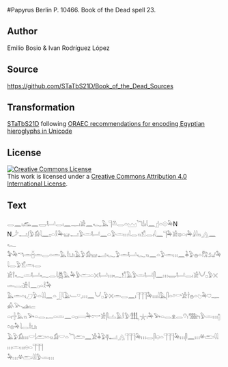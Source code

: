 ﻿#Papyrus Berlin P. 10466. Book of the Dead spell 23.

## Author 

Emilio Bosio & Ivan Rodríguez López

## Source 

https://github.com/STaTbS21D/Book_of_the_Dead_Sources

## Transformation 

[STaTbS21D](https://statbs21d.github.io/) following [ORAEC recommendations for encoding Egyptian hieroglyphs in Unicode](https://github.com/oraec/recommendations-encoding-hieroglyphs)

## License 

<a rel="license" href="http://creativecommons.org/licenses/by/4.0/"><img alt="Creative Commons License" style="border-width:0" src="https://i.creativecommons.org/l/by/4.0/88x31.png" /></a><br />This work is licensed under a <a rel="license" href="http://creativecommons.org/licenses/by/4.0/">Creative Commons Attribution 4.0 International License</a>.

## Text 

<hiero><rubrum>𓂋𓈖𓏤𓃹𓈖𓉿𓂡𓂋𓏤𓈖𓊃𓏤𓀀𓈖𓆑𓅓𓊹𓌨𓂋𓏏𓈉𓆓𓌃𓏤𓇋𓈖</rubrum>𓊨𓏏𓇳𓅆N<br>
N𓌳𓂝𓊤𓅱𓀁𓇋𓈖𓊪𓏏𓎛𓅆𓊠𓂝𓅱𓏛𓂡𓈖𓏏𓅱𓏛𓏥𓇋𓂋𓏭𓀸𓂋𓏤𓇋𓈖𓊹𓅆𓀀𓊖𓏏𓏤𓅆𓇍𓇋𓏭𓂻𓈖𓆑<br>
𓅝𓅆𓎔𓏛𓐢𓏛𓂋𓏏𓏛𓅓𓎛𓂓𓏤𓄿𓅱𓀁𓊠𓂝𓆑𓅱𓏛𓂡𓆑𓏭𓈖𓏏𓅱𓏛𓏥𓈖𓇓𓅱𓐍𓏏𓀗𓃫𓅆𓇋𓂋𓅱𓀸𓏛𓏤𓂋<br>
𓀀𓍙𓆑𓏛𓂡𓆑𓂋𓇋𓆣𓅓𓅆𓅱𓂧𓏏𓏴𓂡𓏥𓆑𓀸𓄿𓅱𓏛𓂡𓋴𓈖𓏥𓉿𓂡𓂋𓏤𓀀𓄋𓊪𓅱𓏴𓏛𓂋𓏤𓀀𓇋𓈖𓊪𓏏𓎛𓅆<br>
𓅓𓏛𓏏𓏤𓈔𓅱𓏏𓇋𓇋𓈖𓏏𓃀𓇋𓄿𓄑𓎺𓈒𓏥𓈖𓄋𓊪𓅱𓏴𓏛𓂋𓈖𓏤𓊹𓊹𓊹𓅆𓏥𓇋𓅓𓋴𓏏𓏌𓎡𓀀𓌂𓐍𓏏𓆇𓅆𓈞𓊃𓀉𓅪𓊛𓏤𓐞<br>
𓏏𓏤𓏶𓅓𓏭𓅨𓏏𓂋𓉻𓏏𓏛𓈖𓏏𓊪𓇯𓅆𓏌𓎡𓀀𓋴𓐟𓄿𓎛𓅱𓃃𓇼𓏤𓅆𓅨𓏏𓂋𓁷𓂋𓄣𓏤𓅢𓏤𓅱𓏛𓏥𓉺𓏌𓊖𓅆𓇋𓂋𓎛𓂓𓏤<br>
𓄿𓅱𓀁𓏥𓎟𓌃𓂧𓏏𓏭𓀁𓎟𓏏𓆓𓂧𓈖𓀀𓇓𓅱𓊢𓂝𓂻𓊹𓊹𓊹𓅆𓏥𓂋𓋴𓇷𓏏𓊹𓊹𓊹𓅆𓏥𓋴𓈖𓏥𓋬𓂧𓇋𓇋𓏥𓏛𓏥𓇷𓏏𓊹𓊹𓊹<br>
𓅆𓏥𓋬𓂧𓇋𓇋𓅱𓏛𓏥<br></hiero>